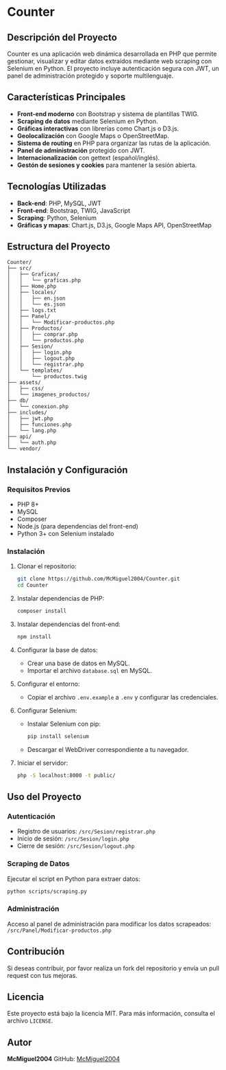 # Counter

## Descripción del Proyecto

Counter es una aplicación web dinámica desarrollada en PHP que permite gestionar, visualizar y editar datos extraídos mediante web scraping con Selenium en Python. El proyecto incluye autenticación segura con JWT, un panel de administración protegido y soporte multilenguaje.

## Características Principales

- **Front-end moderno** con Bootstrap y sistema de plantillas TWIG.
- **Scraping de datos** mediante Selenium en Python.
- **Gráficas interactivas** con librerías como Chart.js o D3.js.
- **Geolocalización** con Google Maps o OpenStreetMap.
- **Sistema de routing** en PHP para organizar las rutas de la aplicación.
- **Panel de administración** protegido con JWT.
- **Internacionalización** con gettext (español/inglés).
- **Gestón de sesiones y cookies** para mantener la sesión abierta.

## Tecnologías Utilizadas

- **Back-end**: PHP, MySQL, JWT
- **Front-end**: Bootstrap, TWIG, JavaScript
- **Scraping**: Python, Selenium
- **Gráficas y mapas**: Chart.js, D3.js, Google Maps API, OpenStreetMap

## Estructura del Proyecto

```
Counter/
├── src/
│   ├── Graficas/
│   │   └── graficas.php
│   ├── Home.php
│   ├── locales/
│   │   ├── en.json
│   │   └── es.json
│   ├── logs.txt
│   ├── Panel/
│   │   └── Modificar-productos.php
│   ├── Productos/
│   │   ├── comprar.php
│   │   └── productos.php
│   ├── Sesion/
│   │   ├── login.php
│   │   ├── logout.php
│   │   └── registrar.php
│   └── templates/
│       └── productos.twig
├── assets/
│   ├── css/
│   └── imagenes_productos/
├── db/
│   └── conexion.php
├── includes/
│   ├── jwt.php
│   ├── funciones.php
│   └── lang.php
├── api/
│   └── auth.php
└── vendor/
```

## Instalación y Configuración

### Requisitos Previos

- PHP 8+
- MySQL
- Composer
- Node.js (para dependencias del front-end)
- Python 3+ con Selenium instalado

### Instalación

1. Clonar el repositorio:
   ```bash
   git clone https://github.com/McMiguel2004/Counter.git
   cd Counter
   ```

2. Instalar dependencias de PHP:
   ```bash
   composer install
   ```

3. Instalar dependencias del front-end:
   ```bash
   npm install
   ```

4. Configurar la base de datos:
   - Crear una base de datos en MySQL.
   - Importar el archivo `database.sql` en MySQL.

5. Configurar el entorno:
   - Copiar el archivo `.env.example` a `.env` y configurar las credenciales.

6. Configurar Selenium:
   - Instalar Selenium con pip:
     ```bash
     pip install selenium
     ```
   - Descargar el WebDriver correspondiente a tu navegador.

7. Iniciar el servidor:
   ```bash
   php -S localhost:8000 -t public/
   ```

## Uso del Proyecto

### Autenticación
- Registro de usuarios: `/src/Sesion/registrar.php`
- Inicio de sesión: `/src/Sesion/login.php`
- Cierre de sesión: `/src/Sesion/logout.php`

### Scraping de Datos
Ejecutar el script en Python para extraer datos:
```bash
python scripts/scraping.py
```

### Administración
Acceso al panel de administración para modificar los datos scrapeados: `/src/Panel/Modificar-productos.php`

## Contribución
Si deseas contribuir, por favor realiza un fork del repositorio y envía un pull request con tus mejoras.

## Licencia
Este proyecto está bajo la licencia MIT. Para más información, consulta el archivo `LICENSE`.

## Autor
**McMiguel2004**
GitHub: [McMiguel2004](https://github.com/McMiguel2004)
